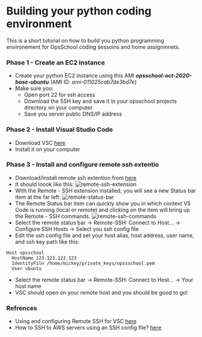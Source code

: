 # Building your python coding environment 

This is a short tutorial on how to build you python programming environement for OpsSchool coding sessoins and home assignmnets. 

### Phase 1 - Create an EC2 instance
- Create your python EC2 instance using this AMI **_opsschool-oct-2020-base-ubuntu_** (AMI ID: *ami-011025cab7de3bd7e*)
- Make sure you:
  - Open port 22 for ssh access
  - Download the SSH key and save it in your opsschool projects directory on your computer
  - Save you server public DNS/IP address

### Phase 2 - Install Visual Studio Code 
- Download VSC [here](https://code.visualstudio.com/Download)
- Install it on your computer

### Phase 3 - Install and configure remote ssh extentio
- Download/Install remote ssh extention from [here](vscode:extension/ms-vscode-remote.remote-ssh)
- It should loook like this: 
  ![](https://code.visualstudio.com/assets/docs/remote/ssh-tutorial/remote-ssh-extension.png "remote-ssh-extension")
- With the Remote - SSH extension installed, you will see a new Status bar item at the far left:
  ![](https://code.visualstudio.com/assets/docs/remote/ssh-tutorial/remote-status-bar.png "remote-status-bar")
- The Remote Status bar item can quickly show you in which context VS Code is running (local or remote) and clicking on the item will bring up the Remote - SSH commands.
  ![](https://code.visualstudio.com/assets/docs/remote/ssh-tutorial/remote-ssh-commands.png "remote-ssh-commands")
- Select the remote status bar -> Remote-SSH: Connect to Host... -> Configure SSH Hosts -> Select you ssh config file
- Edit the ssh config file and set your host alias, host address, user name, and ssh key path like this:
```
Host opsschool
  HostName 123.123.123.123
  IdentityFile /home/mickey/private_keys/opssschool.pem
  User ubuntu
```
- Select the remote status bar -> Remote-SSH: Connect to Host... -> Your host name
- VSC should open on your remote host and you should be good to go! 

### Refrences
- Using and configuring Remote SSH for VSC [here](https://code.visualstudio.com/docs/remote/ssh-tutorial)
- How to SSH to AWS servers using an SSH config file? [here](https://codingfundas.com/ssh-to-aws-servers-using-an-ssh-config-file/index.html)
 
